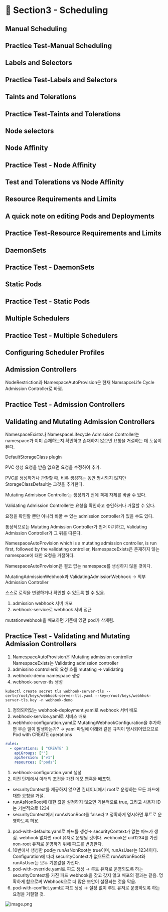 # 🍨 Section3 - Scheduling

## Manual Scheduling


## Practice Test-Manual Scheduling


## Labels and Selectors


## Practice Test-Labels and Selectors


## Taints and Tolerations


## Practice Test-Taints and Tolerations


## Node selectors


## Node Affinity


## Practice Test - Node Affinity


## Test and Tolerations vs Node Affinity


## Resource Requirements and Limits


## A quick note on editing Pods and Deployments


## Practice Test-Resource Requirements and Limits


## DaemonSets


## Practice Test - DaemonSets


## Static Pods


## Practice Test - Static Pods


## Multiple Schedulers


## Practice Test - Multiple Schedulers


## Configuring Scheduler Profiles


## Admission Controllers


NodeRestriction과 NamespaceAutoProvision은 현재 NamsapceLife Cycle Admission Controller로 바뀜.


## Practice Test - Admission Controllers


## Validating and Mutating Admission Controllers


NamespaceExists나 NamespaceLifecycle Admission Controller는 namespace가 이미 존재하는지 확인하고 존재하지 않으면 요청을 거절하는 데 도움이 된다.


DefaultStorageClass plugin


PVC 생성 요청을 받음 없으면 요청을 수정하여 추가.


PVC를 생성하거나 관찰할 때, 비록 생성하는 동안 명시되지 않지만 StorageClassDefault는 그것을 추가한다.


Mutating Admisison Controller는 생성되기 전에 객체 자체를 바꿀 수 있다.


Validating Admission Controller는 요청을 확인하고 승인하거나 거절할 수 있다.


요청을 확인할 뿐만 아니라 바꿀 수 있는 admission controller가 있을 수도 있다.


통상적으로는 Mutating Admission Controller가 먼저 야기하고, Validating Admission Controller가 그 뒤를 따른다.


NamespaceAutoProvision which is a mutating admission controller, is run first, followed by the validating controller, NamespaceExists은 존재하지 않는 namespace에 대한 요청을 거절하다.


NamespaceAutoProvision은 결코 없는 namespace를 생성하지 않을 것이다.


MutatingAdmissionWebhook과 ValidatingAdmissionWebhook → 외부 Admission Controller


스스로 로직을 변경하거나 확인할 수 있도록 할 수 있음.

1. admission webhook 서버 배포
2. webhook-service로 webhook 서버 접근

mutationwebhook을 배포하면 기존에 있던 pod가 삭제됨.


## Practice Test - Validating and Mutating Admission Controllers

1. NamespaceAutoProvision은 Mutating admission controller
NamespaceExists는 Validating admission controller
2. admissino controller의 요청 흐름
mutating → validating
3. webhook-demo namespace 생성
4. webhook-server-tls 생성

```shell
kubectl create secret tls webhook-server-tls --cert=/root/keys/webhook-server-tls.yaml --key=/root/keys/webhhok-server-tls.key -n webhook-demo
```

1. 정의되어있는 webhook-deployment.yaml로 webhook 서버 배포
2. webhook-service.yaml로 서비스 배포
3. webhhok-configuration.yaml로 MutatingWebhookConfiguration을 추가하면 무슨 일이 발생하는가?
→ yaml 파일에 아래와 같은 규칙이 명시되어있으므로 Pod with CREATE operations

```yaml
rules:
  - operations: [ "CREATE" ]
    apiGroups: [""]
    apiVersion: ["v1"]
    resources: ["pods"]
```

1. webhook-configuration.yaml 생성
2. 이전 단계에서 아래의 조건을 가진 데모 웹훅을 배포함.
- securityContext를 제공하지 않으면 컨테이너에서 root로 운영하는 모든 파드에 대한 요청을 거절.
- runAsNonRoot에 대한 값을 설정하지 않으면 기본적으로 true, 그리고 사용자 ID는 기본적으로 1234
- securityContext에서 runAsNonRoot를 false라고 정확하게 명시하면 루트로 운영하도록 허용.
3. pod-with-defaults.yaml로 파드를 생성→ securityContext가 없는 파드가 생김.
webhook 없다면 root 유저로 운영될 것이다. webhook은 uid1234를 가진 non-root 유저로 운영하기 위해 파드를 변경한다.
4. 10번에서 생성한 pod는 runAsNonRoot는 true이며, runAsUser는 1234이다.
Configuration에 따라 securityContext가 없으므로 runAsNonRoot와 runAsUser는 모두 기본값을 가진다.
5. pod-with-override.yaml로 파드 생성 → 루트 유저로 운영되도록 하는 securityContext를 가진 파드
webhook을 갖고 갖지 않고 배포의 결과는 같음.
명확하게 함으로써 Webhook으로 더 많은 보안이 설정되는 것을 막음.
6. pod-with-conflict.yaml로 파드 생성 → 
설정 없이 루트 유저로 운영하도록 하는 요청을 거절할 것.

![image.png](https://prod-files-secure.s3.us-west-2.amazonaws.com/b2ea2032-00e9-4883-a13b-cb03cf5b2334/501c3b54-0de4-44d6-afe6-eca0c6373e4f/image.png?X-Amz-Algorithm=AWS4-HMAC-SHA256&X-Amz-Content-Sha256=UNSIGNED-PAYLOAD&X-Amz-Credential=ASIAZI2LB4666JK7IEHR%2F20250219%2Fus-west-2%2Fs3%2Faws4_request&X-Amz-Date=20250219T042616Z&X-Amz-Expires=3600&X-Amz-Security-Token=IQoJb3JpZ2luX2VjEHQaCXVzLXdlc3QtMiJIMEYCIQCrzwLQxGm7UQJAnE9V6bnQukXwUt834yusM0eBbKwY1AIhALgTi46RnAsXwhTxqQNXt9Q0QD0jnW%2FPV70xNHwq7LjcKogECJ3%2F%2F%2F%2F%2F%2F%2F%2F%2F%2FwEQABoMNjM3NDIzMTgzODA1Igyab6Mb20bCUMwkHEkq3AMw4L5RqfhR0sr2bQbjwh9ISFwAzmi5z52Hv6nJsn5z1JqzTgCm2q2oegt8pkj6VCTM1d0WmJAxuAw%2BqVH3B%2FoRUfXtUTzLtV20XcB4btoTQo%2FZuSxU0vbvIZaCTgh7p9eJAeJxPPiEEg4bD1lWsKfYRut25kCGpgN8ED2D2qjDpFwsjnrgSvaVGbOyfyd%2BSKL4zSpsVoMRVJBqA0%2FijUH6PRyANqDb9j2Z3i%2FzffU2CYs4zt4oOwjMBqwyxM6wYHMg88fXoUN7eHEdmc9wCm9LeRMXRW2VMoqYNhq1vfP5YiHq8tv3QFOMXZOX0vEv1by0M%2BGoiso%2BUBSBR6S21C80k%2BGGIKHaVnKT8JhZxmKQg1qTX1Hzq1B9gQwyi4%2B2xY6TD%2BpC9GncNm%2BQJ9u6UiSR6HGKjqu%2BGEsesXtiTUvrEwyeiCCZmZAIdy9DScy9T%2FG7x38X35kQ7KK5MnNa0qvJcnB52srASvEpw1YFG3ew%2F8LQ6EOlUUut0L3Yvx2H1enVAI%2BGJB8BvK%2FtIQF7ivgPo3BMf3jE8uYGv7RlOPldW7Q0eq5NKlqLK06GAFvFLp78hSMLk7cwpEvO3mGPg46caEHAoCr8vE%2Fus%2BJ%2BvKATM6VmAfCNeNuUW2nX6TDDotW9BjqkAfOhNZWN3D0%2BOILTj5%2FP%2F%2BZRyqceffWZCY%2BhRrqUuyAxNazvHt4uJbTN93mpfae6Rb%2F1NF7Ym6OqWOIHUH%2FtyO9VD5h3KFi9882iMpB2C1W7AlIonli9oNTsGVFLYhFrZ6KSwvg9Ej1vtPp0qg0YkCJCHwcmkDd0aozRRAlZ8hsrqaCTs7AVGBeHsjazBBVEdXBPvbpq1NPpaH9stNO%2FiXErDzvD&X-Amz-Signature=bb610aa5941692d479fb81718be09092274810c089c7766892b5b8225ecbbcd0&X-Amz-SignedHeaders=host&x-id=GetObject)

